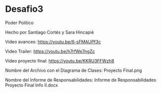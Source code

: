 # Desafio3
 Poder Político

Hecho por Santiago Cortés y Sara Hincapié

Video avances: https://youtu.be/6-sFMAUPf3c

Video Trailer: https://youtu.be/h7rfWe7ngZc

Video proyecto final: https://youtu.be/KKRU3FFWzh8

Nombre del Archivo con el Diagrama de Clases: Proyecto Final.png

Nombre del Informe de Responsabilidades: Informe de Responsabilidades Proyecto Final Info II.docx
